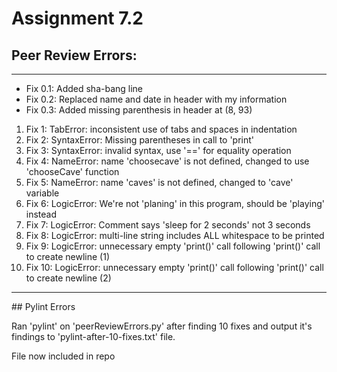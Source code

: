 # Assignment 7.2
## Peer Review Errors:
<hr>
<ul>
  <li>Fix 0.1: Added sha-bang line</li>
  <li>Fix 0.2: Replaced name and date in header with my information</li>
  <li>Fix 0.3: Added missing parenthesis in header at (8, 93)</li>
</ul>
<ol>
  <li>Fix 1: TabError: inconsistent use of tabs and spaces in indentation</li>
  <li>Fix 2: SyntaxError: Missing parentheses in call to 'print'</li>
  <li>Fix 3: SyntaxError: invalid syntax, use '==' for equality operation</li>
  <li>Fix 4: NameError: name 'choosecave' is not defined, changed to use 'chooseCave' function</li>
  <li>Fix 5: NameError: name 'caves' is not defined, changed to 'cave' variable</li>
  <li>Fix 6: LogicError: We're not 'planing' in this program, should be 'playing' instead</li>
  <li>Fix 7: LogicError: Comment says 'sleep for 2 seconds' not 3 seconds</li>
  <li>Fix 8: LogicError: multi-line string includes ALL whitespace to be printed</li>
  <li>Fix 9: LogicError: unnecessary empty 'print()' call following 'print()' call to create newline (1)</li>
  <li>Fix 10: LogicError: unnecessary empty 'print()' call following 'print()' call to create newline (2)</li>
</ol>
<hr>
## Pylint Errors
<p>Ran 'pylint' on 'peerReviewErrors.py' after finding 10 fixes and output it's findings to 'pylint-after-10-fixes.txt' file.</p>
<p>File now included in repo</p>
